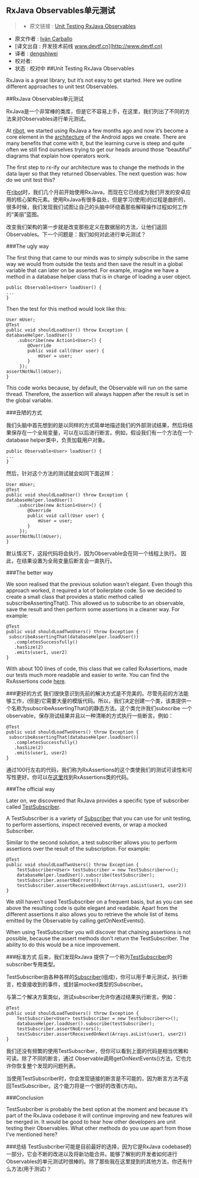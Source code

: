 RxJava Observables单元测试
---
> * 原文链接 : [Unit Testing RxJava Observables](https://medium.com/ribot-labs/unit-testing-rxjava-6e9540d4a329)
* 原文作者 : [Iván Carballo](https://medium.com/@ivanc)
* [译文出自 :  开发技术前线 www.devtf.cn](http://www.devtf.cn)
* 译者 : [dengshiwei](https://github.com/dengshiwei) 
* 校对者:
* 状态 :  校对中
##Unit Testing RxJava Observables

RxJava is a great library, but it’s not easy to get started. Here we outline different approaches to unit test Observables.

##RxJava Observables单元测试

RxJava是一个非常棒的类库，但是它不容易上手，在这里，我们列出了不同的方法来对Observables进行单元测试。

At [ribot](http://ribot.co.uk/), we started using RxJava a few months ago and now it’s become a core element in the [architecture](https://github.com/ribot/android-guidelines/blob/master/architecture_guidelines/android_architecture.md) of the Android apps we create. There are many benefits that come with it, but the learning curve is steep and quite often we still find ourselves trying to get our heads around those “beautiful” diagrams that explain how operators work.

The first step to rx-ify our architecture was to change the methods in the data layer so that they returned Observables. The next question was: how do we unit test this?

在[ribot](http://ribot.co.uk/)时，我们几个月前开始使用RxJava，而现在它已经成为我们开发的安卓应用的核心架构元素。使用RxJava有很多益处，但是学习(使用)的过程是曲折的，很多时候，我们发现我们试图让自己的头脑中环绕着那些解释操作过程如何工作的“美丽”蓝图。

改变我们架构的第一步就是改变那些定义在数据层的方法，让他们返回Observables。下一个问题是：我们如何对此进行单元测试？

###The ugly way

The first thing that came to our minds was to simply subscribe in the same way we would from outside the tests and then save the result in a global variable that can later on be asserted. For example, imagine we have a method in a database helper class that is in charge of loading a user object.

	public Observable<User> loadUser() {
    ...
	}

Then the test for this method would look like this:

	User mUser;
	@Test
	public void shouldLoadUser() throw Exception {
    databaseHelper.loadUser()
        .subscribe(new Action1<User>() {
            @Override
            public void call(User user) {
                mUser = user;
            }
         });
    assertNotNull(mUser);
	}

This code works because, by default, the Observable will run on the same thread. Therefore, the assertion will always happen after the result is set in the global variable.

###丑陋的方式

我们头脑中首先想到的是以同样的方式简单地描述我们的外部测试结果，然后将结果保存在一个全局变量，可以在以后进行断言。例如，假设我们有一个方法在一个database helper类中，负责加载用户对象。

	public Observable<User> loadUser() {
    ...
	}

然后，针对这个方法的测试就会如同下面这样：

	User mUser;
	@Test
	public void shouldLoadUser() throw Exception {
    databaseHelper.loadUser()
        .subscribe(new Action1<User>() {
            @Override
            public void call(User user) {
                mUser = user;
            }
         });
    assertNotNull(mUser);
	}

默认情况下，这段代码将会执行，因为Observable会在同一个线程上执行。
因此，在结果设置为全局变量后断言会一直执行。

###The better way

We soon realised that the previous solution wasn’t elegant. Even though this approach worked, it required a lot of boilerplate code. So we decided to create a small class that provides a static method called subscribeAssertingThat(). This allowed us to subscribe to an observable, save the result and then perform some assertions in a cleaner way. For example:

	@Test
	public void shouldLoadTwoUsers() throw Exception {
  	 subscribeAssertingThat(databaseHelper.loadUser())
       .completesSuccessfully()
       .hasSize(2)
       .emits(user1, user2)
	}

With about 100 lines of code, this class that we called RxAssertions, made our tests much more readable and easier to write. You can find the RxAssertions code [here](https://gist.github.com/ivacf/874dcb476bfc97f4d555).

###更好的方式
我们很快意识到先前的解决方式是不完美的。尽管先前的方法能够工作，(但是)它需要大量的模版代码。所以，我们决定创建一个类，该类提供一个名称为subscribeAssertingThat()的静态方法。这个类允许我们subscribe 一个observable，保存测试结果并且以一种清晰的方式执行一些断言。例如：

	@Test
	public void shouldLoadTwoUsers() throw Exception {
  	 subscribeAssertingThat(databaseHelper.loadUser())
       .completesSuccessfully()
       .hasSize(2)
       .emits(user1, user2)
	}

通过100行左右的代码，我们称为RxAssertions的这个类使我们的测试可读性和可写性更好。你可以在[这里](https://gist.github.com/ivacf/874dcb476bfc97f4d555)找到RxAssertions类的代码。

###The official way

Later on, we discovered that RxJava provides a specific type of subscriber called [TestSubscriber](http://reactivex.io/RxJava/javadoc/rx/observers/TestSubscriber.html#TestSubscriber%28rx.Subscriber%29).

A TestSubscriber is a variety of [Subscriber](http://reactivex.io/RxJava/javadoc/rx/Subscriber.html) that you can use for unit testing, to perform assertions, inspect received events, or wrap a mocked Subscriber.

Similar to the second solution, a test subscriber allows you to perform assertions over the result of the subscription. For example:

	@Test
	public void shouldLoadTwoUsers() throw Exception {
  	 	TestSubscriber<User> testSubscriber = new TestSubscriber<>();
   		databaseHelper.loadUser().subscribe(testSubscriber);
  	 	testSubscriber.assertNoErrors();
   		testSubscriber.assertReceivedOnNext(Arrays.asList(user1, user2))
	}

We still haven’t used TestSubscriber on a frequent basis, but as you can see above the resulting code is quite elegant and readable. Apart from the different assertions it also allows you to retrieve the whole list of items emitted by the Observable by calling getOnNextEvents().

When using TestSubscriber you will discover that chaining assertions is not possible, because the assert methods don’t return the TestSubscriber. The ability to do this would be a nice improvement.

###标准方式
后来，我们发现RxJava 提供了一个称为[TestSubscriber](http://reactivex.io/RxJava/javadoc/rx/observers/TestSubscriber.html#TestSubscriber%28rx.Subscriber%29)的subscriber专用类型。

TestSubscriber由各种各样的[Subscriber](http://reactivex.io/RxJava/javadoc/rx/Subscriber.html)(组成)，你可以用于单元测试，执行断言，检查接收到的事件，或封装mocked类型的Subscriber。

与第二个解决方案类似，测试subscriber允许你通过结果执行断言。例如：

	@Test
	public void shouldLoadTwoUsers() throw Exception {
  	 	TestSubscriber<User> testSubscriber = new TestSubscriber<>();
   		databaseHelper.loadUser().subscribe(testSubscriber);
  	 	testSubscriber.assertNoErrors();
   		testSubscriber.assertReceivedOnNext(Arrays.asList(user1, user2))
	}

我们还没有频繁的使用TestSubscriber，但你可以看到上面的代码是相当优雅和可读。除了不同的断言，通过 Observable调用getOnNextEvents()方法，它也允许你恢复整个发现的问题列表。

当使用TestSubscriber时，你会发现链接的断言是不可能的，因为断言方法不返回TestSubscriber。这个能力将是一个很好的改善(方向)。

###Conclusion

TestSusbcriber is probably the best option at the moment and because it’s part of the RxJava codebase it will continue improving and new features will be merged in. It would be good to hear how other developers are unit testing their Observables. What other methods do you use apart from those I’ve mentioned here?

###总结
TestSusbcriber可能是目前最好的选择，因为它是RxJava codebase的一部分，它会不断的改进以及将新功能合并。能够了解别的开发者如何进行Observables的单元测试时很棒的。除了那些我在这里提到的其他方法，你还有什么方法(用于测试)？

